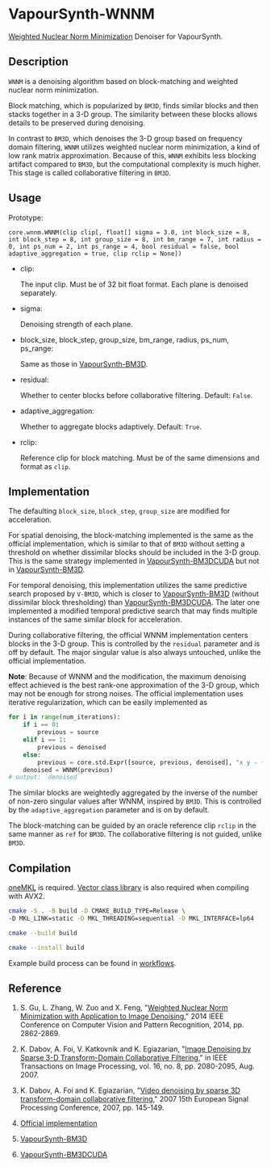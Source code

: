 # VapourSynth-WNNM
[Weighted Nuclear Norm Minimization](https://ieeexplore.ieee.org/document/6909762) Denoiser for VapourSynth.

## Description
`WNNM` is a denoising algorithm based on block-matching and weighted nuclear norm minimization.

Block matching, which is popularized by `BM3D`, finds similar blocks and then stacks together in a 3-D group. The similarity between these blocks allows details to be preserved during denoising.

In contrast to `BM3D`, which denoises the 3-D group based on frequency domain filtering, `WNNM` utilizes weighted nuclear norm minimization, a kind of low rank matrix approximation. Because of this, `WNNM` exhibits less blocking artifact compared to `BM3D`, but the computational complexity is much higher. This stage is called collaborative filtering in `BM3D`.

## Usage
Prototype:

`core.wnnm.WNNM(clip clip[, float[] sigma = 3.0, int block_size = 8, int block_step = 8, int group_size = 8, int bm_range = 7, int radius = 0, int ps_num = 2, int ps_range = 4, bool residual = false, bool adaptive_aggregation = true, clip rclip = None])`

- clip:

    The input clip. Must be of 32 bit float format. Each plane is denoised separately.

- sigma:

    Denoising strength of each plane.

- block_size, block_step, group_size, bm_range, radius, ps_num, ps_range:

    Same as those in [VapourSynth-BM3D](https://github.com/HomeOfVapourSynthEvolution/VapourSynth-BM3D).

- residual:

    Whether to center blocks before collaborative filtering. Default: `False`.

- adaptive_aggregation:

    Whether to aggregate blocks adaptively. Default: `True`.

- rclip:

    Reference clip for block matching. Must be of the same dimensions and format as `clip`.

## Implementation
The defaulting `block_size`, `block_step`, `group_size` are modified for acceleration.

For spatial denoising, the block-matching implemented is the same as the official implementation, which is similar to that of `BM3D` without setting a threshold on whether dissimilar blocks should be included in the 3-D group. This is the same strategy implemented in [VapourSynth-BM3DCUDA](https://github.com/WolframRhodium/VapourSynth-BM3DCUDA) but not in [VapourSynth-BM3D](https://github.com/HomeOfVapourSynthEvolution/VapourSynth-BM3D).

For temporal denoising, this implementation utilizes the same predictive search proposed by `V-BM3D`, which is closer to [VapourSynth-BM3D](https://github.com/HomeOfVapourSynthEvolution/VapourSynth-BM3D) (without dissimilar block thresholding) than [VapourSynth-BM3DCUDA](https://github.com/WolframRhodium/VapourSynth-BM3DCUDA). The later one implemented a modified temporal predictive search that may finds multiple instances of the same similar block for acceleration.

During collaborative filtering, the official WNNM implementation centers blocks in the 3-D group. This is controlled by the `residual` parameter and is off by default. The major singular value is also always untouched, unlike the official implementation.

**Note**: Because of WNNM and the modification, the maximum denoising effect achieved is the best rank-one approximation of the 3-D group, which may not be enough for strong noises. The official implementation uses iterative regularization, which can be easily implemented as
```python
for i in range(num_iterations):
    if i == 0:
        previous = source
    elif i == 1:
        previous = denoised
    else:
        previous = core.std.Expr([source, previous, denoised], "x y - {factor} * z +".format(factor=0.1))
    denoised = WNNM(previous)
# output: `denoised`
```

The similar blocks are weightedly aggregated by the inverse of the number of non-zero singular values after WNNM, inspired by `BM3D`. This is controlled by the `adaptive_aggregation` parameter and is on by default.

The block-matching can be guided by an oracle reference clip `rclip` in the same manner as `ref` for `BM3D`. The collaborative filtering is not guided, unlike `BM3D`.

## Compilation
[oneMKL](https://www.intel.com/content/www/us/en/developer/tools/oneapi/onemkl.html) is required. [Vector class library](https://github.com/vectorclass/version2) is also required when compiling with AVX2.

```bash
cmake -S . -B build -D CMAKE_BUILD_TYPE=Release \
-D MKL_LINK=static -D MKL_THREADING=sequential -D MKL_INTERFACE=lp64

cmake --build build

cmake --install build
```

Example build process can be found in [workflows](https://github.com/WolframRhodium/VapourSynth-WNNM/tree/master/.github/workflows).

## Reference
1. S. Gu, L. Zhang, W. Zuo and X. Feng, "[Weighted Nuclear Norm Minimization with Application to Image Denoising](https://ieeexplore.ieee.org/document/6909762)," 2014 IEEE Conference on Computer Vision and Pattern Recognition, 2014, pp. 2862-2869.

2. K. Dabov, A. Foi, V. Katkovnik and K. Egiazarian, "[Image Denoising by Sparse 3-D Transform-Domain Collaborative Filtering](https://ieeexplore.ieee.org/document/4271520)," in IEEE Transactions on Image Processing, vol. 16, no. 8, pp. 2080-2095, Aug. 2007.

3. K. Dabov, A. Foi and K. Egiazarian, "[Video denoising by sparse 3D transform-domain collaborative filtering](https://ieeexplore.ieee.org/document/7098781)," 2007 15th European Signal Processing Conference, 2007, pp. 145-149.

4. [Official implementation](https://www4.comp.polyu.edu.hk/~cslzhang/code/WNNM_code.zip)

5. [VapourSynth-BM3D](https://github.com/HomeOfVapourSynthEvolution/VapourSynth-BM3D)

6. [VapourSynth-BM3DCUDA](https://github.com/WolframRhodium/VapourSynth-BM3DCUDA)
